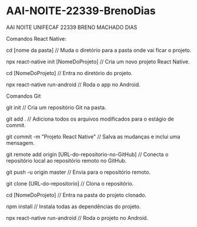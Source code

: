 # AAI-NOITE-22339-BrenoDias
AAI NOITE UNIFECAF 22339 BRENO MACHADO DIAS


Comandos React Native: 

 cd [nome da pasta] 
// Muda o diretório para a pasta onde vai ficar o projeto.

npx react-native init [NomeDoProjeto]
// Cria um novo projeto React Native.

 cd [NomeDoProjeto]
 // Entra no diretório do projeto.

 npx react-native run-android 
// Roda o app no Android.

Comandos Git

 git init 
// Cria um repositório Git na pasta.

 git add . 
// Adiciona todos os arquivos modificados para o estágio de commit. 

git commit -m "Projeto React Native" 
// Salva as mudanças e inclui uma mensagem. 

git remote add origin [URL-do-repositorio-no-GitHub] 
// Conecta o repositório local ao repositório remoto no GitHub. 

git push -u origin master 
// Envia para o repositório remoto. 

git clone [URL-do-repositorio] 
// Clona o repositório.

cd [NomeDoProjeto] 
// Entra na pasta do projeto clonado.

 npm install 
// Instala todas as dependências do projeto. 

npx react-native run-android 
// Roda o projeto no Android.
